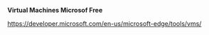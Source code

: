 
**Virtual Machines Microsof Free**

https://developer.microsoft.com/en-us/microsoft-edge/tools/vms/
